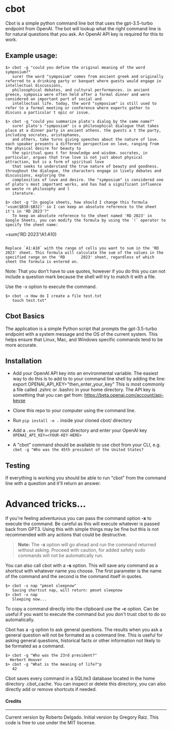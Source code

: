 # cbot
Cbot is a simple python command line bot that uses the gpt-3.5-turbo endpoint from OpenAI. The bot will lookup what the right command line is for natural questions that you ask. An OpenAI API key is required for this to work. 

## Example usage:
```
$> cbot -g "could you define the original meaning of the word symposium?"
   sure! the word "symposium" comes from ancient greek and originally referred to a drinking party or banquet where guests would engage in intellectual discussions,       
   philosophical debates, and cultural performances. in ancient greece, symposia were often held after a formal dinner and were considered an important part of social and 
   intellectual life. today, the word "symposium" is still used to refer to a formal meeting or conference where experts gather to discuss a particular t opic or issue.

$> cbot -g "could you summarize plato's dialog by the same name?"       
   sure! plato's "symposium" is a philosophical dialogue that takes place at a dinner party in ancient athens. the guests a t the party, including socrates, aristophanes, 
   and others, take turns giving speeches about the nature of love. each speaker presents a different perspective on love, ranging from the physical desire for beauty to 
   the spiritual ques t for knowledge and wisdom. socrates, in particular, argues that true love is not just about physical attraction, but is a form of spiritual love 
   that seeks to understand the true nature of beauty and goodness. throughout the dialogue, the characters engage in lively debates and discussions, exploring the 
   complexities of love and desire. the "symposium" is considered one of plato's most important works, and has had a significant influence on weste rn philosophy and l  
   iterature.

$> cbot -g "In google sheets, how should I change this formula '=sum($B30:$B32)' so I can keep an absolute reference to the sheet it's in 'RD 2023'?" 
   To keep an absolute reference to the sheet named 'RD 2023' in Google Sheets, you can modify the formula by using the `!` operator to specify the sheet name:

   ```
   =sum('RD 2023'!A1:A10)
   ```

   Replace `A1:A10` with the range of cells you want to sum in the 'RD 2023' sheet. This formula will calculate the sum of the values in the specified range on the 'RD       2023' sheet, regardless of which sheet the formula is entered on.

```
Note: That you don't have to use quotes, however if you do
   this you can not include a question mark because the shell
   will try to match it with a file.

Use the -x option to execute the command.
```
$> cbot -x How do I create a file test.txt
   touch test.txt"

```

## Cbot Basics
The application is a simple Python script that prompts the gpt-3.5-turbo endpoint with a system message and the OS of the current system. This helps ensure that Linux, Mac, and Windows specific commands tend to be more accurate.  

## Installation

- Add your OpenAI API key into an environmental variable. The easiest way to do this is to add to to your command line shell by adding the line:  export OPENAI_API_KEY="then_enter_your_key"
This is most commonly a file called .zshrc or .bashrc in your home directory.  The API key is something that you can get from: https://beta.openai.com/account/api-keyse

- Clone this repo to your computer using the command line.
- Run `pip install -e .` inside your cloned cbot/ directory
- Add a `.env` file in your root directory and enter your OpenAI key `OPENAI_API_KEY=<YOUR-KEY-HERE>`
- A "cbot" command should be available to use cbot from your CLI, e.g. `cbot -g "Who was the 45th president of the United States?`

## Testing

If everything is working you should be able to run "cbot" from the command line with a question and it'll return an answer.

# Advanced tricks...

If you're feeling adventurous you can pass the command option **-x** to execute the command. Be careful as this will execute whatever is passed back from GPT3. Using this with simple things may be fine but this is not recommended with any actions that could be destructive.

> **Note:** The **-x** option will go ahead and run the command returned without asking.  Proceed with caution, for added safety sudo commands will not be automatically run.

You can also call cbot with a **-s** option. This will save any command as a shortcut with whatever name you choose. The first parameter is the name of the command and the second is the command itself in quotes. 
```
$> cbot -s nap "pmset sleepnow"
   Saving shortcut nap, will return: pmset sleepnow
$> cbot -x nap
   Sleeping now...
```

To copy a command directly into the clipboard use the **-c** option. Can be useful if you want to execute the command but you don't trust cbot to do so automatically. 

Cbot has a -g option to ask general questions. The results when you ask a general question will not be formated as a command line. This is useful for asking general questions, historical facts or other information not likely to be formated as a command. 
```
$> cbot -g "Who was the 23rd president?"
  Herbert Hoover  
$> cbot -g "What is the meaning of life?"p
   42
```


Cbot saves every command in a SQLite3 database located in the home directory .cbot_cache. You can inspect or delete this directory, you can also directly add or remove shortcuts if needed.



#### Credits
----
Current version by Roberto Delgado. 
Initial version by Gregory Raiz. 
This code is free to use under the MIT liscense.
